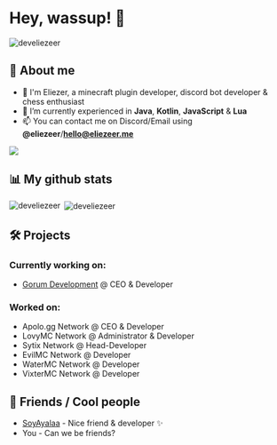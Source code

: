 # Hey, wassup! 👋

<p align="left"> <img src="https://komarev.com/ghpvc/?username=develiezeer&label=Profile%20views&color=0e75b6&style=flat" alt="develiezeer" /> </p>

## 📖 About me
- 👤 I'm Eliezer, a minecraft plugin developer, discord bot developer & chess enthusiast
- 🌱 I’m currently experienced in **Java**, **Kotlin**, **JavaScript** & **Lua**
- 📫 You can contact me on Discord/Email using **@eliezeer**/**hello@eliezeer.me**

<p align="left">
  <a href="https://skillicons.dev">
    <img src="https://skillicons.dev/icons?i=idea,vscode,java,kotlin,js,lua" />
  </a>
</p>

## 📊 My github stats
<p><img align="left" src="https://github-readme-stats.vercel.app/api/top-langs?username=develiezeer&show_icons=true&theme=dark&locale=en&layout=compact" alt="develiezeer" /></p>
<p>&nbsp;<img align="center" src="https://github-readme-stats.vercel.app/api?username=develiezeer&show_icons=true&theme=dark&locale=en" alt="develiezeer" /></p>

## 🛠️ Projects
### Currently working on:

* [Gorum Development](https://discord.gg/VQ7Jt4GNw8) @ CEO & Developer

### Worked on:

* Apolo.gg Network @ CEO & Developer
* LovyMC Network @ Administrator & Developer
* Sytix Network @ Head-Developer
* EvilMC Network @ Developer
* WaterMC Network @ Developer
* VixterMC Network @ Developer

## 🤜 Friends / Cool people
* [SoyAyalaa](https://github.com/SoyAyalaa) - Nice friend & developer ✨
* You - Can we be friends?
